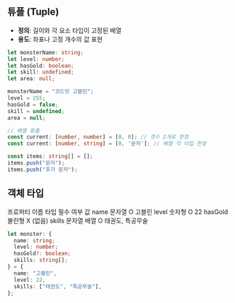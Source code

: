 ## 튜플 (Tuple)

- **정의**: 길이와 각 요소 타입이 고정된 배열
- **용도**: 좌표나 고정 개수의 값 표현

```ts
let monsterName: string;
let level: number;
let hasGold: boolean;
let skill: undefined;
let area: null;

monsterName = "코드잇 고블린";
level = 255;
hasGold = false;
skill = undefined;
area = null;

// 배열 튜플
const current: [number, number] = [0, 0]; // 갯수 2개로 한정
const current: [number, string] = [0, '문자']; // 배열 각 타입 한정

const items: string[] = [];
items.push("문자");
items.push("추가 문자");
```


## 객체 타입

프로퍼티 이름	타입	필수 여부	값
name	문자열	O	고블린
level	숫자형	O	22
hasGold	불린형	X	(없음)
skills	문자열 배열	O	태권도, 특공무술

```ts
let monster: {
  name: string;
  level: number;
  hasGold?: boolean;
  skills: string[];
} = {
  name: "고블린",
  level: 22,
  skills: ["태권도", "특공무술"],
};
```
